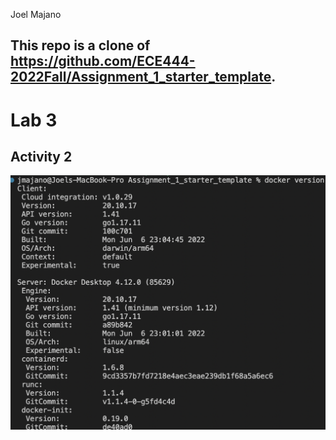 Joel Majano

## This repo is a clone of https://github.com/ECE444-2022Fall/Assignment_1_starter_template.

# Lab 3

## Activity 2
![](images/Activity2.png)